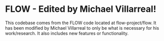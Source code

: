 # FLOW - Edited by Michael Villarreal!

This codebase comes from the FLOW code located at flow-project/flow. It has been modified by Michael Villarreal to only be what is necessary for his work/research. It also includes new features or functionality.
